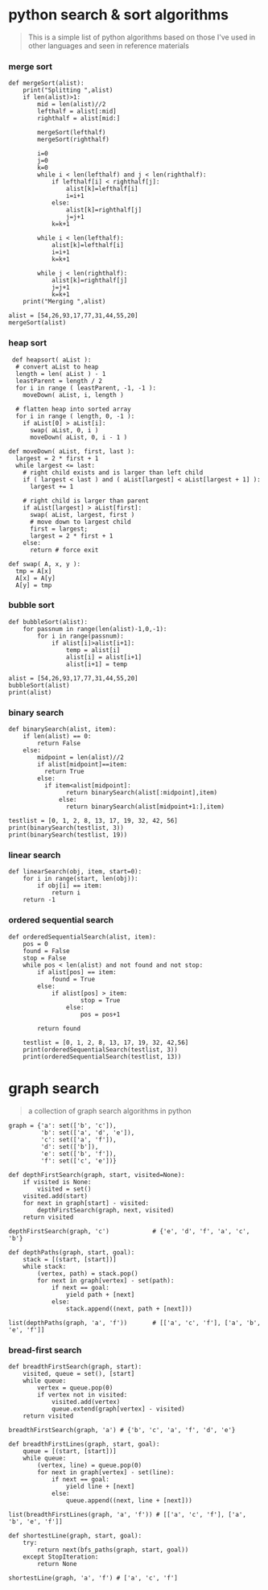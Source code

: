 # python search & sort algorithms

> This is a simple list of python algorithms based on those I've used in other languages and seen in reference materials

### merge sort
	def mergeSort(alist):
	    print("Splitting ",alist)
	    if len(alist)>1:
	        mid = len(alist)//2
	        lefthalf = alist[:mid]
	        righthalf = alist[mid:]
	
	        mergeSort(lefthalf)
	        mergeSort(righthalf)
	
	        i=0
	        j=0
	        k=0
	        while i < len(lefthalf) and j < len(righthalf):
	            if lefthalf[i] < righthalf[j]:
	                alist[k]=lefthalf[i]
	                i=i+1
	            else:
	                alist[k]=righthalf[j]
	                j=j+1
	            k=k+1
	
	        while i < len(lefthalf):
	            alist[k]=lefthalf[i]
	            i=i+1
	            k=k+1
	
	        while j < len(righthalf):
	            alist[k]=righthalf[j]
	            j=j+1
	            k=k+1
	    print("Merging ",alist)
	
	alist = [54,26,93,17,77,31,44,55,20]
	mergeSort(alist)

### heap sort
 
	 def heapsort( aList ):
	  # convert aList to heap
	  length = len( aList ) - 1
	  leastParent = length / 2
	  for i in range ( leastParent, -1, -1 ):
	    moveDown( aList, i, length )
	 
	  # flatten heap into sorted array
	  for i in range ( length, 0, -1 ):
	    if aList[0] > aList[i]:
	      swap( aList, 0, i )
	      moveDown( aList, 0, i - 1 )
	 
	def moveDown( aList, first, last ):
	  largest = 2 * first + 1
	  while largest <= last:
	    # right child exists and is larger than left child
	    if ( largest < last ) and ( aList[largest] < aList[largest + 1] ):
	      largest += 1
	 
	    # right child is larger than parent
	    if aList[largest] > aList[first]:
	      swap( aList, largest, first )
	      # move down to largest child
	      first = largest;
	      largest = 2 * first + 1
	    else:
	      return # force exit

	def swap( A, x, y ):
	  tmp = A[x]
	  A[x] = A[y]
	  A[y] = tmp

### bubble sort
	
	def bubbleSort(alist):
	    for passnum in range(len(alist)-1,0,-1):
	        for i in range(passnum):
	            if alist[i]>alist[i+1]:
	                temp = alist[i]
	                alist[i] = alist[i+1]
	                alist[i+1] = temp
	
	alist = [54,26,93,17,77,31,44,55,20]
	bubbleSort(alist)
	print(alist)



 
### binary search
 
 
	def binarySearch(alist, item):
	    if len(alist) == 0:
	        return False
	    else:
	        midpoint = len(alist)//2
	        if alist[midpoint]==item:
	          return True
	        else:
	          if item<alist[midpoint]:
		            return binarySearch(alist[:midpoint],item)
		          else:
		            return binarySearch(alist[midpoint+1:],item)
		
	testlist = [0, 1, 2, 8, 13, 17, 19, 32, 42, 56]
	print(binarySearch(testlist, 3))
	print(binarySearch(testlist, 19))
 
### linear search
 
	def linearSearch(obj, item, start=0):
	    for i in range(start, len(obj)):
	        if obj[i] == item:
	            return i
	    return -1

### ordered sequential search
	
	def orderedSequentialSearch(alist, item):
	    pos = 0
	    found = False
	    stop = False
	    while pos < len(alist) and not found and not stop:
	        if alist[pos] == item:
	            found = True
	        else:
	            if alist[pos] > item:
		                stop = True
		            else:
		                pos = pos+1
		
		    return found
		
		testlist = [0, 1, 2, 8, 13, 17, 19, 32, 42,56]
		print(orderedSequentialSearch(testlist, 3))
		print(orderedSequentialSearch(testlist, 13))


# graph search
> a collection of graph search algorithms in python

	graph = {'a': set(['b', 'c']),
	         'b': set(['a', 'd', 'e']),
	         'c': set(['a', 'f']),
	         'd': set(['b']),
	         'e': set(['b', 'f']),
	         'f': set(['c', 'e'])}

	def depthFirstSearch(graph, start, visited=None):
	    if visited is None:
	        visited = set()
	    visited.add(start)
	    for next in graph[start] - visited:
	        depthFirstSearch(graph, next, visited)
	    return visited
	
	depthFirstSearch(graph, 'c')            # {'e', 'd', 'f', 'a', 'c', 'b'}
	
	def depthPaths(graph, start, goal):
	    stack = [(start, [start])]
	    while stack:
	        (vertex, path) = stack.pop()
	        for next in graph[vertex] - set(path):
	            if next == goal:
	                yield path + [next]
	            else:
	                stack.append((next, path + [next]))
	
	list(depthPaths(graph, 'a', 'f'))       # [['a', 'c', 'f'], ['a', 'b', 'e', 'f']]

### bread-first search
	
	def breadthFirstSearch(graph, start):
	    visited, queue = set(), [start]
	    while queue:
	        vertex = queue.pop(0)
	        if vertex not in visited:
	            visited.add(vertex)
	            queue.extend(graph[vertex] - visited)
	    return visited
	
	breadthFirstSearch(graph, 'a') # {'b', 'c', 'a', 'f', 'd', 'e'}
	
	def breadthFirstLines(graph, start, goal):
	    queue = [(start, [start])]
	    while queue:
	        (vertex, line) = queue.pop(0)
	        for next in graph[vertex] - set(line):
	            if next == goal:
	                yield line + [next]
	            else:
	                queue.append((next, line + [next]))
	
	list(breadthFirstLines(graph, 'a', 'f')) # [['a', 'c', 'f'], ['a', 'b', 'e', 'f']]
	
	def shortestLine(graph, start, goal):
	    try:
	        return next(bfs_paths(graph, start, goal))
	    except StopIteration:
	        return None
	
	shortestLine(graph, 'a', 'f') # ['a', 'c', 'f']
